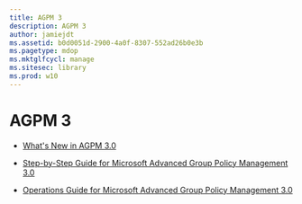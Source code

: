```yaml
---
title: AGPM 3
description: AGPM 3
author: jamiejdt
ms.assetid: b0d0051d-2900-4a0f-8307-552ad26b0e3b
ms.pagetype: mdop
ms.mktglfcycl: manage
ms.sitesec: library
ms.prod: w10
---
```



# AGPM 3


-   [What's New in AGPM 3.0](whats-new-in-agpm-30.md)

-   [Step-by-Step Guide for Microsoft Advanced Group Policy Management 3.0](step-by-step-guide-for-microsoft-advanced-group-policy-management-30.md)

-   [Operations Guide for Microsoft Advanced Group Policy Management 3.0](operations-guide-for-microsoft-advanced-group-policy-management-30-agpm30ops.md)

 

 





